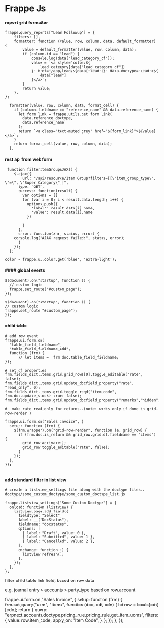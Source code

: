 # Frappe Js

#### report grid formatter

```
frappe.query_reports["Lead Followup"] = {
    filters: [],
    formatter: function (value, row, column, data, default_formatter) {
        value = default_formatter(value, row, column, data);
        if (column.id == "lead") {
            console.log(data["lead_category_cf"]);
            value = `<a style='color:${
                lead_category[data["lead_category_cf"]]
            }' href="/app/lead/${data["lead"]}" data-doctype="Lead">${
                data["lead"]
            }</a>`;
        }
        return value;
    },
};

  formatter(value, row, column, data, format_cell) {
    if (column.fieldname == "reference_name" && data.reference_name) {
      let form_link = frappe.utils.get_form_link(
        data.reference_doctype,
        data.reference_name
      );
      return `<a class="text-muted grey" href="${form_link}">${value}</a>`;
    }
    return format_cell(value, row, column, data);
  },

```

#### rest api from web form

```
 function filterItemGroupAJAX() {
    $.ajax({
        url: "/api/resource/Item Group?filters=[[\"item_group_type\", \"=\", \"Super Category\"]]",
      type: "GET",
      success: function(result) {
        var options = []
        for (var i = 0; i < result.data.length; i++) {
          options.push({
            'label': result.data[i].name,
            'value': result.data[i].name
          })

        }
      },
      error: function(xhr, status, error) {
    console.log("AJAX request failed:", status, error);
      }
    });
  };
```

```
color = frappe.ui.color.get('blue', 'extra-light');
```

#### #### global events

```
$(document).on("startup", function () {
  // custom logic
  frappe.set_route("#custom_page");
});

```

```
$(document).on("startup", function () {
// custom logic
frappe.set_route("#custom_page");
});

```

#### child table

```
# add row event
frappe.ui.form.on(
  "table_field_fieldname",
  "table_field_fieldname_add",
  function (frm) {
      // let items =  frm.doc.table_field_fieldname;
});

# set df properties
frm.fields_dict.items.grid.grid_rows[0].toggle_editable("rate", false);
frm.fields_dict.items.grid.update_docfield_property("rate", "read_only", 0);
frm.fields_dict.items.grid.toggle_reqd("item_code", frm.doc.update_stock? true: false);
frm.fields_dict.items.grid.update_docfield_property("remarks","hidden",1)

#  make rate read_only for returns..(note: works only if done in grid-row-render )

frappe.ui.form.on("Sales Invoice", {
  setup: function (frm) {
    $(frm.wrapper).on("grid-row-render", function (e, grid_row) {
      if (frm.doc.is_return && grid_row.grid.df.fieldname == "items") {
        grid_row.activate();
        grid_row.toggle_editable("rate", false);
      }
    });
  },
});


```

#### add standard filter in list view

```
# create a listview_settings file along with the doctype files.. doctype/some_custom_doctype/some_custom_doctype_list.js

frappe.listview_settings["Some Custom Doctype"] = {
  onload: function (listview) {
    listview.page.add_field({
      fieldtype: "Select",
      label: __("DocStatus"),
      fieldname: "docstatus",
      options: [
        { label: "Draft", value: 0 },
        { label: "Submitted", value: 1 },
        { label: "Cancelled", value: 2 },
      ],
      onchange: function () {
        listview.refresh();
      },
    });
  },
};
```

filter child table link field, based on row data

e.g. journal entry > accounts > party_type based on row.account

frappe.ui.form.on("Sales Invoice", {
  setup: function (frm) {
    frm.set_query("uom", "items", function (doc, cdt, cdn) {
      let row = locals[cdt][cdn];
      return {
        query:
          "erpnext.accounts.doctype.pricing_rule.pricing_rule.get_item_uoms",
        filters: {
          value: row.item_code,
          apply_on: "Item Code",
        },
      };
    });
  },
});